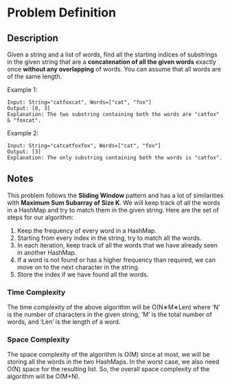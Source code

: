 # Problem Definition

## Description

Given a string and a list of words, find all the starting indices of substrings in the given string that are a **concatenation of all the given words** exactly once **without any overlapping** of words. You can assume that all words are of the same length.

Example 1:

```plaintext
Input: String="catfoxcat", Words=["cat", "fox"]
Output: [0, 3]
Explanation: The two substring containing both the words are "catfox" & "foxcat".
```

Example 2:

```plaintext
Input: String="catcatfoxfox", Words=["cat", "fox"]
Output: [3]
Explanation: The only substring containing both the words is "catfox".
```

## Notes

This problem follows the **Sliding Window** pattern and has a lot of similarities with **Maximum Sum Subarray of Size K**. We will keep track of all the words in a HashMap and try to match them in the given string. Here are the set of steps for our algorithm:

1. Keep the frequency of every word in a HashMap.
2. Starting from every index in the string, try to match all the words.
3. In each iteration, keep track of all the words that we have already seen in another HashMap.
4. If a word is not found or has a higher frequency than required, we can move on to the next character in the string.
5. Store the index if we have found all the words.

### Time Complexity

The time complexity of the above algorithm will be O(N∗M∗Len) where ‘N’ is the number of characters in the given string, ‘M’ is the total number of words, and ‘Len’ is the length of a word.

### Space Complexity

The space complexity of the algorithm is O(M) since at most, we will be storing all the words in the two HashMaps. In the worst case, we also need O(N) space for the resulting list. So, the overall space complexity of the algorithm will be O(M+N).
